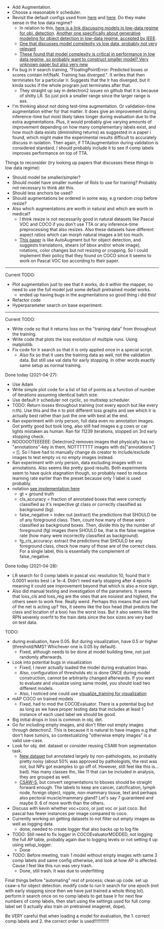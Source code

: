 * Add Augmentation.
* Choose a reasonable lr scheduler. 
* Revisit the default configs used from [here](https://github.com/facebookresearch/detectron2/blob/master/configs/Base-RCNN-FPN.yaml) and [here](https://detectron2.readthedocs.io/en/latest/modules/config.html#config-references). Do they make sense in the low data regime?  
  * In relation to this, [here is a link discussing models in low-data regime for obj. detection](https://tenfifty.io/object-detection-in-the-low-data-regime/). [Another one specifically about generative modeling for object detection in low-data regime, accepted by IEEE](https://arxiv.org/abs/1910.07169).
  * [One that discusses model complexity vs low data, probably not very relevant](https://www.cs.cmu.edu/~deva/papers/moredata.pdf)
  * [These found that model complexity is critical in performance in low data regime, so probably want to construct smaller model? Very unknown paper but also very new](https://arxiv.org/pdf/2003.12843.pdf)
* Fix bug in lr search training, "FloatingPointError: Predicted boxes or scores contain Inf/NaN. Training has diverged.". It writes that then terminates for a particular lr. Suggests that the lr has diverged, but it kinda sucks if the whole program just terminates after that.
  * They straight up say in detectron2 issues on github that it is because of shitty LR. So just pick a smaller range since the larger range is ass.
* I'm thinking about not doing test-time augmentation. Or validation-time augmentation either for that matter. It does give an improvement during inference-time but most likely takes longer during evaluation due to the extra augmentations. Plus, it would probably give varying amounts of improvement depending on how many complementary labels exist, and how much data exists (diminishing returns) as suggested in a paper i found, which might make the experimental results difficult to accurately discuss in isolation. Then again, if TTA/augmentation during validation is considered standard, I should probably include it to see if comp labels improves performance on top of TTA. 

Things to reconsider (try looking up papers that discusses these things in low data regime):
* Should model be smaller/simpler?
* Should model have smaller number of RoIs to use for training? Probably not necessary to think abt this.
* Should less anchors be used?
* Should augmentations be ordered in some way, e.g random crop before resize? 
* Also which augmentations are worth in natural and which are worth in medical?
  * I think resize is not necessarily good in natural datasets like Pascal VOC and COCO if you don't use TTA or any inference-time preprocessing that also resizes. Also these datasets have different aspect ratios which can morph natural images a bit too much.
  * [This paper](https://arxiv.org/abs/1906.11172) is like AutoAugment but for object detection, and suggests translations, shears (of bbox and/or whole image), rotations, color changes but not resizing or cropping. So I could implement their policy that they found on COCO since it seems to work on Pascal VOC too according to their paper.
---------------------------

Current TODO: 
* Plot augmentation just to see that it works, do it within the mapper, no need to use the full model just some default pretrained model works.
  * ended up having bugs in the augmentations so good thing i did this!
* Refactor code
* Hyperparameter search on base experiment.

---------------------------
Current TODO:
* Write code so that it returns loss on the "training data" from throughout the training. 
* Write code that plots the loss evolution of multiple runs. Using matplotlib.
* Fix code for lr search so that it is only applied once in a special script.
  * Also fix so that it uses the training data as well, not the validation data. But still use val data for early stopping. In other words exactly same setup as normal training.

Done today (2021-04-27):
* Use Adam
* Write simple plot code for a list of list of points as a function of number of iterations assuming identical batch size.
* Use default lr scheduler not cyclic, so multistep scheduler.
* TODO: Return losses throughout training (not every epoch but like every n:th). Use this and the n to plot different loss graphs and see which lr is actually best rather than just the one with best at the end.
* Ran experiment with only person, full data even no annotation images. Got pretty good but took long, also still had images e.g cows or car lights mistaken as human. Ran for 11239 iterations, stopped on 3rd early stopping check.
* NOOOOOTEEEEEE: Detectron2 removes images that physically has no "annotations"-key in them, NOTTTTTTT images with ds\["annotations"\] = []. So I have had to manually change ds creator to include/exclude images to test empty vs no empty images instead. 
* Ran experiment with only person, data excluding images with no annotations. Also seems like pretty good results. Both experiments seem to have quick stagnation though, so probably need to reduce learning rate earlier than the preset because only 1 label is used probably.
* notation [see implementation here](https://github.com/facebookresearch/detectron2/blob/master/detectron2/modeling/roi_heads/fast_rcnn.py)
  * gt = ground truth
  * cls_accuracy = fraction of annotated boxes that were correctly classified as it's respective gt class or correctly classified as background (bg).
  * false_negative = index out (extract) the predictions that SHOULD be of any foreground class. Then, count how many of these were classified as background boxes. Then, divide this by the number of foreground (fg) images there SHOULD be, that is the false negative rate (how many were incorrectly classified as background).
  * fg_cls_accuracy: extract the predictions that SHOULD be any foreground class, check how many of those are of the correct class. For a single label, this is essentially the complement of false_negative.

Done today (2021-04-28):
* LR search for 0 comp labels in pascal voc resolution 10, found that lr 0.0001 works best i.e 1e-4. Didn't need early stopping after 4 epochs meaning it could see improvement beyond that which is also a nice sign.
* Also did manual testing and investigation of the parameters. It seems that loss_cls and loss_reg are the ones that are noisiest and highest, the others seem to work fine. Really weird. Perhaps this means that one half of the net is acting up? Yes, it seems like the box head (that predicts the class and location of a box) has the worst loss. But it also seems like the RPN severely overfit to the train data since the box sizes are very bad on test data.

TODO:
* during evaluation, have 0.05. But during visualization, have 0.5 or higher (threshold/NMS? Whichever one is 0.05 by default).
  * Fixed, although needs to be done at model building time, not just randomly afterwards.
* Look into potential bugs in visualization
  * Fixed, I never actually loaded the model during evaluation lmao.
  * Also, configuration of thresholds etc is done ONCE during model construction, cannot be arbitrarily changed afterwards. If you want to evaluate and visualize using same model, you should load two different models.
  * Also, I noticed one could use [visualize_training for visualization](https://github.com/facebookresearch/detectron2/blob/master/detectron2/modeling/meta_arch/rcnn.py#L87) 
* mAP COCO on trained models
  * Fixed, had to mod the COCOEvaluator. There is a potential bug but as long as we have proper testing data that includes at least 1 instance of each used label we should be good.
* Big initial drops in loss is common in obj. det.
* Go for including empty images, and don't filter out empty images through detectron2. This is because it is natural to have images e.g that don't have tumors, so contextualizing "otherwise empty images" is a valid use-case.
* Look for obj. det. dataset or consider reusing CSAW from segmentation task.
  * [New dataset](https://nucls.grand-challenge.org/NuCLS/) but annotated largely by non-pathologists, so probably pretty noisy (about 50% was approved by pathologists, the rest was not, but NPs got examples to go off of. However, still feel like this is... bad). Has many classes tho, like 11 that can be included in analysis, they are grouped as well.
  * [CSAW-S](https://zenodo.org/record/4030660#.YJGG4SaxU5l), but convert segmentations to bboxes should be straight forward enough. The labels to keep are cancer, calcification, lymph node, foreign object, nipple, non-mammary tissue, text and perhaps also pectoral muscle/mammary gland? Let's say 7 guaranteed and maybe 9. 6 of more worth than the others.
* Discuss with kevin whether voc+coco, or just voc or just coco. But pascal has fewer instances per image compared to coco.
* Currently working on getting datasets to not filter out empty images as well as logging data.
  * done, needed to create logger that also backs up to log file
* TODO: Still need to fix logger in COCOEvaluatorMODDED, not logging the full AP table, probably again due to logging levels or not setting it up using setup_logger.
  * Done
* TODO: Before meeting, train 1 model without empty images with same 3 comp labels and same config otherwise, and look at how AP is affected. Cause I feel like this run was very trash.
  * Done, still trash. It was due to underfitting

Final things before "automating" rest of process; clean up code. set up csaw-s for object detection. modify code to run lr search for one epoch (not with early stopping since then we have just trained a whole thing lol). perform lr search once on no comp labels to get base lr for next few numbers of comp labels, then start using the settings used for full comp label set (I actually also train on pretrained imagenet, dope). 

Be VERY careful that when loading a model for evaluation, the 1. correct comp labels and 2. the correct order is used!!!!!!!!!!!!